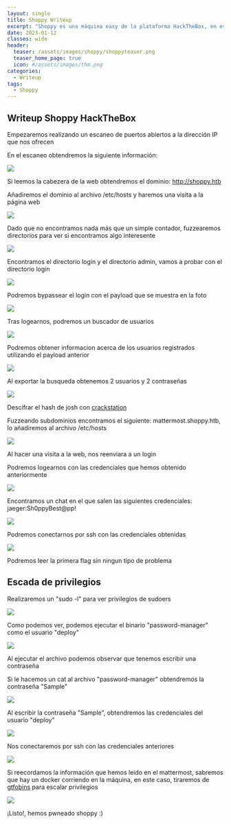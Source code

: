 ```yaml
---
layout: single
title: Shoppy Writeup
excerpt: "Shoppy es una máquina easy de la plataforma HackTheBox, en esta máquina nos enfrentaremos a un NoSQLi de MongoDB y ganaremos acceso a una plataforma de mensajeria alojada en un subdominio, en ella se encontraran credenciales las cuales podemos usar para conectarnos por ssh, escalaremos privilegios aprovechando que pertenecemos al grupo Docker."
date: 2023-01-12
classes: wide
header:
  teaser: /assets/images/shoppy/shoppyteaser.png
  teaser_home_page: true
  icon: #/assets/images/thm.png
categories:
  - Writeup
tags:
  - Shoppy
---
```


## Writeup Shoppy HackTheBox

Empezaremos realizando un escaneo de puertos abiertos a la dirección IP que nos ofrecen

En el escaneo obtendremos la siguiente información:

![](/assets/images/shoppy/nmap.png)

Si leemos la cabezera de la web obtendremos el dominio: http://shoppy.htb

Añadiremos el dominio al archivo /etc/hosts y haremos una visita a la página web

![](/assets/images/shoppy/shoppy.png)

Dado que no encontramos nada más que un simple contador, fuzzearemos directorios para ver si encontramos algo interesente

![](/assets/images/shoppy/wfuzzdirect.png)

Encontramos el directorio login y el directorio admin, vamos a probar con el directorio login

![](/assets/images/shoppy/bypasslogin.png)

Podremos bypassear el login con el payload que se muestra en la foto

![](/assets/images/shoppy/shoppylogin1.png)

Tras logearnos, podremos un buscador de usuarios 

![](/assets/images/shoppy/shoppylogin2.png)

Podremos obtener informacion acerca de los usuarios registrados utilizando el payload anterior

![](/assets/images/shoppy/shoppylogin3.png)

Al exportar la busqueda obtenemos 2 usuarios y 2 contraseñas

![](/assets/images/shoppy/hash.png)

Descifrar el hash de josh con [crackstation](https://crackstation.net/)

Fuzzeando subdominios encontramos el siguiente: mattermost.shoppy.htb, lo añadiremos al archivo /etc/hosts

![](assets/images/shoppy/mattermostlogin.png)

Al hacer una visita a la web, nos reenviara a un login

Podremos logearnos con las credenciales que hemos obtenido anteriormente

![](/assets/images/shoppy/mattermost2.png)

Encontramos un chat en el que salen las siguientes credenciales: jaeger:Sh0ppyBest@pp!

![](/assets/images/shoppy/shell1.png)

Podremos conectarnos por ssh con las credenciales obtenidas

![](/assets/images/shoppy/flag1.png)

Podremos leer la primera flag sin ningun tipo de problema


## Escada de privilegios

Realizaremos un "sudo -l" para ver privilegios de sudoers

![](/assets/images/shoppy/shell2.png)

Como podemos ver, podemos ejecutar el binario "password-manager" como el usuario "deploy"

![](/assets/images/shoppy/shell3.png)

Al ejecutar el archivo podemos observar que tenemos escribir una contraseña

Si le hacemos un cat al archivo "password-manager" obtendremos la contraseña "Sample"

![](/assets/images/shoppy/shell4.png)

Al escribir la contraseña "Sample", obtendremos las credenciales del usuario "deploy"

![](/assets/images/shoppy/shell5.png)

Nos conectaremos por ssh con las credenciales anteriores

![](/assets/images/shoppy/shell6.png)

Si reecordamos la información que hemos leido en el mattermost, sabremos que hay un docker corriendo en la máquina, en este caso, tiraremos de [gtfobins](https://gtfobins.github.io/gtfobins/docker/#shell) para escalar privilegios

![](assets/images/shoppy/flag2.png)

¡Listo!, hemos pwneado shoppy :)
